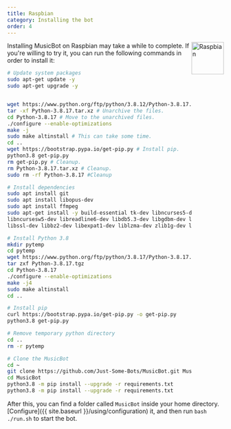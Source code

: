 ```yaml
---
title: Raspbian
category: Installing the bot
order: 4
---
```


<img class="doc-img" src="{{ site.baseurl }}/images/raspbian.png" alt="Raspbian" style="width: 75px; float: right;"/>

Installing MusicBot on Raspbian may take a while to complete.
If you're willing to try it, you can run the following commands in order to install it:

```bash
# Update system packages
sudo apt-get update -y
sudo apt-get upgrade -y


wget https://www.python.org/ftp/python/3.8.12/Python-3.8.17.tar.xz # Download the Python files.
tar -xf Python-3.8.17.tar.xz # Unarchive the files.
cd Python-3.8.17 # Move to the unarchived files.
./configure --enable-optimizations 
make -j
sudo make altinstall # This can take some time.
cd .. 
wget https://bootstrap.pypa.io/get-pip.py # Install pip.
python3.8 get-pip.py
rm get-pip.py # Cleanup.
rm Python-3.8.17.tar.xz # Cleanup.
sudo rm -rf Python-3.8.17 #Cleanup

# Install dependencies
sudo apt install git
sudo apt install libopus-dev
sudo apt install ffmpeg
sudo apt-get install -y build-essential tk-dev libncurses5-dev \
libncursesw5-dev libreadline6-dev libdb5.3-dev libgdbm-dev libsqlite3-dev \
libssl-dev libbz2-dev libexpat1-dev liblzma-dev zlib1g-dev libffi-dev

# Install Python 3.8
mkdir pytemp
cd pytemp
wget https://www.python.org/ftp/python/3.8.17/Python-3.8.17.tgz
tar zxf Python-3.8.17.tgz
cd Python-3.8.17
./configure --enable-optimizations
make -j4
sudo make altinstall
cd ..

# Install pip
curl https://bootstrap.pypa.io/get-pip.py -o get-pip.py
python3.8 get-pip.py

# Remove temporary python directory
cd ..
rm -r pytemp

# Clone the MusicBot
cd ~
git clone https://github.com/Just-Some-Bots/MusicBot.git MusicBot -b master
cd MusicBot
python3.8 -m pip install --upgrade -r requirements.txt
python3.8 -m pip install --upgrade -r requirements.txt
```

After this, you can find a folder called `MusicBot` inside your home directory. [Configure]({{ site.baseurl }}/using/configuration) it, and then run `bash ./run.sh` to start the bot.
